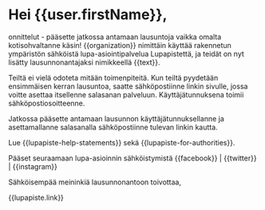 # Hei {{user.firstName}},

onnittelut - pääsette jatkossa antamaan lausuntoja vaikka omalta
kotisohvaltanne käsin! {{organization}} nimittäin käyttää rakennetun
ympäristön sähköistä lupa-asiointipalvelua Lupapistettä, ja teidät on
nyt lisätty lausunnonantajaksi nimikkeellä {{text}}.

Teiltä ei vielä odoteta mitään toimenpiteitä. Kun teiltä pyydetään
ensimmäisen kerran lausuntoa, saatte sähköpostiinne linkin sivulle,
jossa voitte asettaa itsellenne salasanan
palveluun. Käyttäjätunnuksena toimii sähköpostiosoitteenne.

Jatkossa pääsette antamaan lausunnon käyttäjätunnuksellanne ja
asettamallanne salasanalla sähköpostiinne tulevan linkin kautta.

Lue {{lupapiste-help-statements}} sekä {{lupapiste-for-authorities}}.

Pääset seuraamaan lupa-asioinnin sähköistymistä {{facebook}} |
{{twitter}} | {{instagram}}

Sähköisempää meininkiä lausunnonantoon toivottaa,

{{lupapiste.link}}
